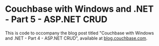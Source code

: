 # Couchbase with Windows and .NET - Part 5 - ASP.NET CRUD

This is code to occompany the blog post titled "Couchbase with Windows and .NET - Part 4 - ASP.NET CRUD", available at [blog.couchbase.com](#).